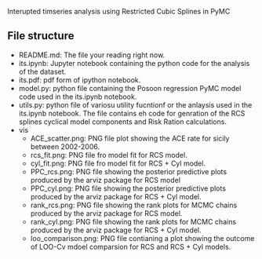 Interupted timseries analysis using Restricted Cubic Splines in PyMC

## File structure
- README.md: The file your reading right now.
- its.ipynb: Jupyter notebook containing the python code for the analysis of the dataset.
- its.pdf: pdf form of ipython notebook.
- model.py: python file containing the Posoon regression PyMC model code used in the its.ipynb notebook.
- utils.py: python file of variosu utility fucntionf or the anlaysis used in the its.ipynb notebook. The file contains eh code for genration of the RCS splines cyclical model components and Risk Ration calculations.
- vis 
  - ACE_scatter.png: PNG file plot showing the ACE rate for sicily between 2002-2006.
  - rcs_fit.png: PNG file fro model fit for RCS model. 
  - cyl_fit.png: PNG file fro model fit for RCS + Cyl model.
  - PPC_rcs.png: PNG file showing the posterior predictive plots produced by the arviz package for RCS model
  - PPC_cyl.png: PNG file showing the posterior predictive plots produced by the arviz package for RCS + Cyl model.
  - rank_rcs.png: PNG file showing the rank plots for MCMC chains produced by the arviz package for RCS model.
  - rank_cyl.png: PNG file showing the rank plots for MCMC chains produced by the arviz package for RCS + Cyl model.
  - loo_comparison.png: PNG file contianing a plot showing the outcome of LOO-Cv mdoel comparsion for RCS and RCS + Cyl models.
